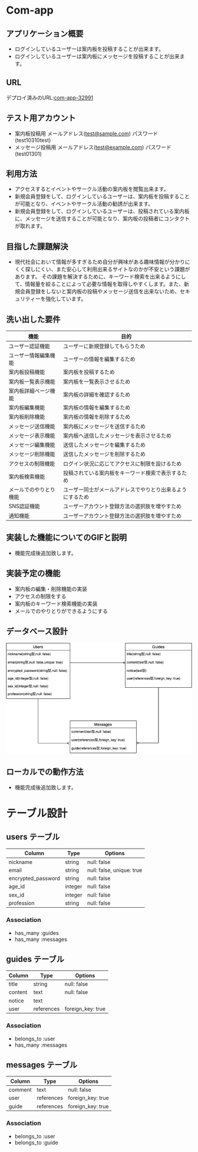 # Com-app

## アプリケーション概要
- ログインしているユーザーは案内板を投稿することが出来ます。
- ログインしているユーザーは案内板にメッセージを投稿することが出来ます。

## URL
デプロイ済みのURL:[com-app-32991](https://com-app-32991.herokuapp.com/)

## テスト用アカウント
- 案内板投稿用 メールアドレス(test@sample.com) パスワード(test10310test)
- メッセージ投稿用 メールアドレス(test@example.com) パスワード(test01301)

## 利用方法
- アクセスするとイベントやサークル活動の案内板を閲覧出来ます。
- 新規会員登録をして、ログインしているユーザーは、案内板を投稿することが可能となり、イベントやサークル活動の勧誘が出来ます。
- 新規会員登録をして、ログインしているユーザーは、投稿されている案内板に、メッセージを送信することが可能となり、案内板の投稿者にコンタクトが取れます。

## 目指した課題解決
- 現代社会において情報が多すぎるため自分が興味がある趣味情報が分かりにくく探しにくい、また安心して利用出来るサイトなのかが不安という課題があります。
その課題を解決するために、キーワード検索を出来るようにして、情報量を絞ることによって必要な情報を取得しやすくします。また、新規会員登録をしないと案内板の投稿やメッセージ送信を出来ないため、セキュリティーを強化しています。

## 洗い出した要件	

| 機能                         |  目的                                                  |
| ---------------------------  | ----------------------------------------------------- |
| ユーザー認証機能                |  ユーザーに新規登録してもらうため                           |
| ユーザー情報編集機能             |  ユーザーの情報を編集するため                              |
| 案内板投稿機能                   |  案内板を投稿するため                                    |
| 案内板一覧表示機能                |  案内板を一覧表示させるため                               |
| 案内板詳細ページ機能               |  案内板の詳細を確認するため                               |
| 案内板編集機能                    |  案内板の情報を編集するため                               |
| 案内板削除機能                    |  案内板の情報を削除するため                               |
| メッセージ送信機能                 |  案内板にメッセージを送信するため                          |
| メッセージ表示機能                 |  案内板へ送信したメッセージを表示させるため                  |
| メッセージ編集機能                 |  送信したメッセージを編集するため                           |
| メッセージ削除機能                 |  送信したメッセージを削除するため                           |
| アクセスの制限機能                 |  ログイン状況に応じてアクセスに制限を設けるため                |
| 案内板検索機能                     |  投稿されている案内板をキーワード検索で表示するため            |
| メールでのやりとり機能               |  ユーザー同士がメールアドレスでやりとり出来るようにするため     |
| SNS認証機能                        |  ユーザーアカウント登録方法の選択肢を増やすため               |
| 通知機能                           |  ユーザーアカウント登録方法の選択肢を増やすため               |

## 実装した機能についてのGIFと説明
- 機能完成後追加致します。

## 実装予定の機能
- 案内板の編集・削除機能の実装
- アクセスの制限をする
- 案内板のキーワード検索機能の実装
- メールでのやりとりができるようにする

## データベース設計
![ER図](/app/assets/images/com-app.png) 


## ローカルでの動作方法
- 機能完成後追加致します。



# テーブル設計

## users テーブル

| Column              | Type     | Options                    |
| ------------------- | -------- | -------------------------- |
| nickname            | string   | null: false                |
| email               | string   | null: false, unique: true  |
| encrypted_password  | string   | null: false                |
| age_id              | integer  | null: false                |
| sex_id              | integer  | null: false                |
| profession          | string   | null: false                |

### Association
- has_many :guides
- has_many :messages

## guides テーブル

| Column              | Type        | Options                    |
| ------------------- | ----------- | -------------------------- |
| title               | string      | null: false                |
| content             | text        | null: false                |
| notice              | text        |                            |
| user                | references  | foreign_key: true          |

### Association
- belongs_to :user
- has_many   :messages

## messages テーブル

| Column              | Type        | Options                    |
| ------------------- | ----------- | -------------------------- |
| comment             | text        | null: false                |
| user                | references  | foreign_key: true          |
| guide               | references  | foreign_key: true          |

### Association
- belongs_to :user
- belongs_to :guide